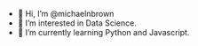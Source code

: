 - 👋 Hi, I’m @michaelnbrown
- 👀 I’m interested in Data Science.
- 🌱 I’m currently learning Python and Javascript.
